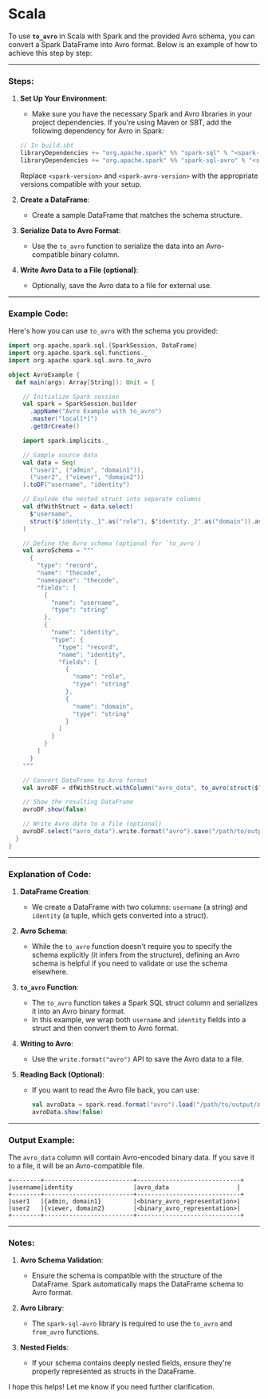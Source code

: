 # Scala
To use **`to_avro`** in Scala with Spark and the provided Avro schema, you can convert a Spark DataFrame into Avro format. Below is an example of how to achieve this step by step:

---

### Steps:

1. **Set Up Your Environment**:
   - Make sure you have the necessary Spark and Avro libraries in your project dependencies. If you're using Maven or SBT, add the following dependency for Avro in Spark:

   ```scala
   // In build.sbt
   libraryDependencies += "org.apache.spark" %% "spark-sql" % "<spark-version>"
   libraryDependencies += "org.apache.spark" %% "spark-sql-avro" % "<spark-avro-version>"
   ```

   Replace `<spark-version>` and `<spark-avro-version>` with the appropriate versions compatible with your setup.

2. **Create a DataFrame**:
   - Create a sample DataFrame that matches the schema structure.

3. **Serialize Data to Avro Format**:
   - Use the `to_avro` function to serialize the data into an Avro-compatible binary column.

4. **Write Avro Data to a File (optional)**:
   - Optionally, save the Avro data to a file for external use.

---

### Example Code:

Here's how you can use `to_avro` with the schema you provided:

```scala
import org.apache.spark.sql.{SparkSession, DataFrame}
import org.apache.spark.sql.functions._
import org.apache.spark.sql.avro.to_avro

object AvroExample {
  def main(args: Array[String]): Unit = {

    // Initialize Spark session
    val spark = SparkSession.builder
      .appName("Avro Example with to_avro")
      .master("local[*]")
      .getOrCreate()

    import spark.implicits._

    // Sample source data
    val data = Seq(
      ("user1", ("admin", "domain1")),
      ("user2", ("viewer", "domain2"))
    ).toDF("username", "identity")

    // Explode the nested struct into separate columns
    val dfWithStruct = data.select(
      $"username",
      struct($"identity._1".as("role"), $"identity._2".as("domain")).as("identity")
    )

    // Define the Avro schema (optional for `to_avro`)
    val avroSchema = """
      {
        "type": "record",
        "name": "thecode",
        "namespace": "thecode",
        "fields": [
          {
            "name": "username",
            "type": "string"
          },
          {
            "name": "identity",
            "type": {
              "type": "record",
              "name": "identity",
              "fields": [
                {
                  "name": "role",
                  "type": "string"
                },
                {
                  "name": "domain",
                  "type": "string"
                }
              ]
            }
          }
        ]
      }
    """

    // Convert DataFrame to Avro format
    val avroDF = dfWithStruct.withColumn("avro_data", to_avro(struct($"username", $"identity")))

    // Show the resulting DataFrame
    avroDF.show(false)

    // Write Avro data to a file (optional)
    avroDF.select("avro_data").write.format("avro").save("/path/to/output/avro_file")
  }
}
```

---

### Explanation of Code:

1. **DataFrame Creation**:
   - We create a DataFrame with two columns: `username` (a string) and `identity` (a tuple, which gets converted into a struct).

2. **Avro Schema**:
   - While the `to_avro` function doesn't require you to specify the schema explicitly (it infers from the structure), defining an Avro schema is helpful if you need to validate or use the schema elsewhere.

3. **`to_avro` Function**:
   - The `to_avro` function takes a Spark SQL struct column and serializes it into an Avro binary format.
   - In this example, we wrap both `username` and `identity` fields into a struct and then convert them to Avro format.

4. **Writing to Avro**:
   - Use the `write.format("avro")` API to save the Avro data to a file.

5. **Reading Back (Optional)**:
   - If you want to read the Avro file back, you can use:

     ```scala
     val avroData = spark.read.format("avro").load("/path/to/output/avro_file")
     avroData.show(false)
     ```

---

### Output Example:

The `avro_data` column will contain Avro-encoded binary data. If you save it to a file, it will be an Avro-compatible file.

```
+--------+-------------------------+-----------------------------+
|username|identity                 |avro_data                   |
+--------+-------------------------+-----------------------------+
|user1   |{admin, domain1}         |<binary_avro_representation>|
|user2   |{viewer, domain2}        |<binary_avro_representation>|
+--------+-------------------------+-----------------------------+
```

---

### Notes:

1. **Avro Schema Validation**:
   - Ensure the schema is compatible with the structure of the DataFrame. Spark automatically maps the DataFrame schema to Avro format.

2. **Avro Library**:
   - The `spark-sql-avro` library is required to use the `to_avro` and `from_avro` functions.

3. **Nested Fields**:
   - If your schema contains deeply nested fields, ensure they're properly represented as structs in the DataFrame.

I hope this helps! Let me know if you need further clarification.
